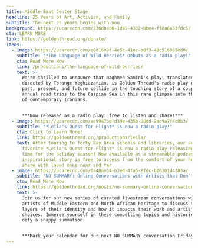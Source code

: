 ```yaml
---
title: Middle East Center Stage
headline: 25 Years of Art, Activism, and Family
subtitle: The next 25 years begins with you.
background: https://ucarecdn.com/236dbed6-1d95-4332-bbe4-ff8a6a33fdc5/
cta: LEARN MORE
link: https://goldenthread.org/donate/
items:
  - image: https://ucarecdn.com/e6d1608f-4e5c-41ec-a6f3-40c516065ed0/
    subtitle: "*The Language of Wild Berries* Debuts as a radio play!"
    cta: Read More Now
    link: /productions/the-language-of-wild-berries/
    text: >-
      We're thrilled to announce that Naghmeh Samini's play, translated and
      directed by Torange Yeghiazarian, is Golden Thread's radio play debut! The
      past, present, and future collide in the touching story of a couple’s
      annual road trips to the Caspian Sea in this rare glimpse into the lives
      of contemporary Iranians. 


      ***Now released as a radio play: free to listen and share!***
  - image: https://ucarecdn.com/ae9947bd-d39e-435b-88dd-2ad9a7f4c0b3/
    subtitle: "*Leila's Quest for Flight* is now a radio play!"
    cta: Click to Learn More!
    link: https://goldenthread.org/productions/leila/
    text: After touring to forty Bay Area schools and libraries, our audience
      favorite *Leila's Quest for Flight* is now a radio play releasing just in
      time for the holiday season! Now available as a streamable podcast, this
      inspirational story is free to access from the comfort of your home and to
      share with loved ones near and far.
  - image: https://ucarecdn.com/6a48ae34-b3ed-4fa5-8fdc-b20101d4383a/
    subtitle: "NO SUMMARY: Online Conversations with Artists that Don't Fit in a Box!"
    cta: Read More Now
    link: https://goldenthread.org/posts/no-summary-online-conversations-with-artists-the-dont-fit-in-a-box/
    text: >-
      Join us for our new series of curated livestream conversations with
      artists of Middle Eastern and North African heritage to discuss the many
      layers of their identity and how it impacts their work and artistic
      choices. Immerse yourself in these compelling topics and histories that
      defy a snappy summation. 


      ***Mark your calendar for our next NO SUMMARY conversation Friday, November 6th at 11am PDT!***
---
```

